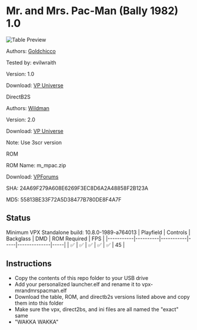 # Mr. and Mrs. Pac-Man (Bally 1982) 1.0

![Table Preview](https://vpuniverse.com/screenshots/monthly_2021_09/1603054694_Mr.andMrs.Pac-Man(Bally1982).jpg.5f612dcd112f6df74de111c1c3170d56.jpg)

Authors: [Goldchicco](https://vpuniverse.com/profile/23579-goldchicco/)

Tested by: evilwraith

Version: 1.0

Download: [VP Universe](https://vpuniverse.com/files/file/7589-mr-and-mrs-pac-man-bally-1982/)

DirectB2S

Authors: [Wildman](https://vpuniverse.com/profile/5-wildman/)

Version: 2.0

Download: [VP Universe](https://vpuniverse.com/files/file/5084-mr-mrs-pac-man-bally-1982/)

Note: Use 3scr version

ROM

ROM Name: m_mpac.zip

Download: [VPForums](https://www.vpforums.org/index.php?app=downloads&showfile=649)

SHA: 24A69F279A608E6269F3EC8D6A2A48858F2B123A

MD5: 55813BE33F72A5D38477B780DE8F4A7F

## Status 

Minimum VPX Standalone build: 10.8.0-1989-a764013
| Playfield | Controls | Backglass | DMD | ROM Required | FPS | 
|-----------|----------|-----------|-----|--------------|-----|
| :white_check_mark: | :white_check_mark: | :white_check_mark: | :white_check_mark: | :white_check_mark: | 45 |

## Instructions

- Copy the contents of this repo folder to your USB drive
- Add your personalized launcher.elf and rename it to vpx-mrandmrspacman.elf
- Download the table, ROM, and directb2s versions listed above and copy them into this folder
- Make sure the vpx, direct2bs, and ini files are all named the "exact" same
- "WAKKA WAKKA"